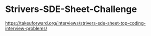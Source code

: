 # Strivers-SDE-Sheet-Challenge
https://takeuforward.org/interviews/strivers-sde-sheet-top-coding-interview-problems/
